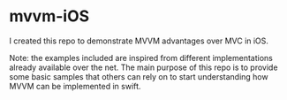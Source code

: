 # mvvm-iOS
I created this repo to demonstrate MVVM advantages over MVC in iOS.

Note: the examples included are inspired from different implementations already available over the net. The main purpose of this repo is to provide some basic samples that others can rely on to start understanding how MVVM can be implemented in swift.
